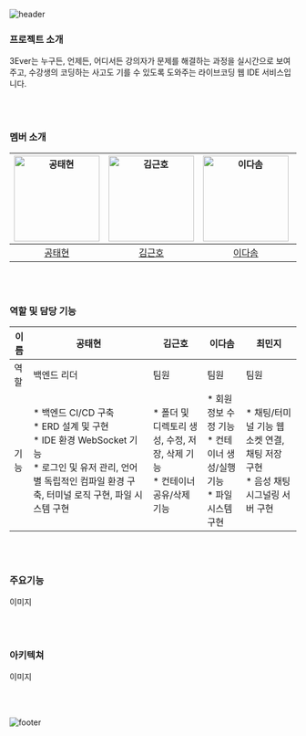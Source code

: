 ![header](https://capsule-render.vercel.app/api?type=waving&height=250&color=48BB78&text=3Ever%20-%20Web%20IDE&textBg=false&fontColor=ffffff&fontSize=40&fontAlign=50&fontAlignY=39&section=header)

### 프로젝트 소개
3Ever는 누구든, 언제든, 어디서든 강의자가 문제를 해결하는 과정을 실시간으로 보여주고, 수강생의 코딩하는 사고도 기를 수 있도록 도와주는 라이브코딩 웹 IDE 서비스입니다.

<br><br>

### 멤버 소개
| <img src="https://avatars.githubusercontent.com/u/147473025?v=4" alt="공태현" width="150" height="150"> | <img src="https://avatars.githubusercontent.com/u/131665874?v=4" alt="김근호" width="150" height="150"> | <img src="https://avatars.githubusercontent.com/u/159746126?v=4" alt="이다솜" width="150" height="150"> | <img src="https://avatars.githubusercontent.com/u/120402129?v=4" alt="최민지" width="150" height="150"> |
|:---:|:---:|:---:|:---:|
| [공태현](https://github.com/runtime-zer0) | [김근호](https://github.com/geunhokinn) | [이다솜](https://github.com/serahissomi) | [최민지](https://github.com/meanzi3) |

<br><br>

### 역할 및 담당 기능

| 이름  | 공태현                                                                | 김근호                                                                         | 이다솜                                                              | 최민지                                                               |
| --- | ------------------------------------------------------------------ | --------------------------------------------------------------------------- | ---------------------------------------------------------------- | ---------------------------------------------------------------- |
| 역할  | 백엔드 리더                                                        | 팀원                                                                        | 팀원                                                           | 팀원                                                           |
| 기능  | * 백엔드 CI/CD 구축<br /> * ERD 설계 및 구현<br /> * IDE 환경 WebSocket 기능<br /> * 로그인 및 유저 관리, 언어별 독립적인 컴파일 환경 구축, 터미널 로직 구현, 파일 시스템 구현 | * 폴더 및 디렉토리 생성, 수정, 저장, 삭제 기능<br />* 컨테이너 공유/삭제 기능 | * 회원 정보 수정 기능<br />* 컨테이너 생성/실행 기능<br />* 파일 시스템 구현 | * 채팅/터미널 기능 웹소켓 연결, 채팅 저장 구현<br />* 음성 채팅 시그널링 서버 구현 |

<br><br>

### 주요기능
이미지

<br><br>

### 아키텍쳐
이미지

<br><br>

![footer](https://capsule-render.vercel.app/api?type=waving&height=150&color=48BB78&section=footer)
